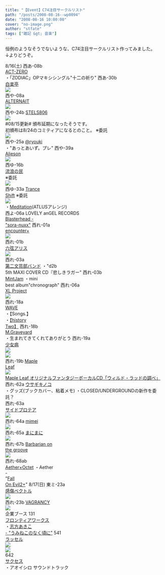 ```yaml
---
title: "【Event】C74注目サークルリスト"
path: "/posts/2008-08-16--wp0094"
date: "2008-08-16 10:00:00"
cover: "no-image.png"
author: "stfate"
tags: ["雑記 &gt; 音楽"]
---
```


<style type="text/css">
<!--
p {white-space: pre-wrap};
-->
</style>

恒例のようなそうでないような、C74注目サークルリスト作ってみました。
↓よりどうぞ。
<br>

<!--more-->
8/16(土)
西あ-08b <a href="http://www.act-zero.net/" target="_blank">ACT-ZERO</a>
・「ZODIAC」OPマキシシングル"十二の祈り"
西あ-30b <a href="http://hakurakutei.web.fc2.com/" target="_blank">白楽亭</a>
<a href="http://www.eikigoudou.info/" target="_blank"><img src="http://www.eikigoudou.info/img/banner2_big.jpg"></a>
西や-08a <a href="http://www.kawachi.zaq.ne.jp/alternait/" target="_blank">ALTERNAIT</a>
<a href="http://www.kawachi.zaq.ne.jp/dpenu801/higurashi/" target="_blank"><img src="http://stfate.net/img/banner01.gif"  /></a>
西や-24b <a href="http://www.stels806.com/" target="_blank">STELS806</a>
<a href="http://www.stels806.com/" target="_blank"><img src="http://www.stels806.com/stels806/release/bn_big.jpg"></a>
#08/15更新#
頒布延期になったそうです。
初頒布は8/24のコミティアになるとのこと。
※委託
<a href="http://www.ether-music.com/music/mm.html" target="_blank"><img src="http://www.ether-music.com/img/mm/mmbanner.jpg"></a>
西や-25a <a href="http://ryouki.net/" target="_blank">@ryouki</a>
・"あっとあいず。プレ"
西や-39a <a href="http://www.alieson.net/" target="_blank">Alieson</a>
<a href="http://www.alieson.net/" target="_blank"><img src="http://www.alieson.net/html/kagome/img/kagome_banner01.jpg"></a>
西ゆ-16b <a href="http://www5.ocn.ne.jp/~rulotami/" target="_blank">流浪の民</a>
※委託
<a href="http://shule-aroon.sakura.ne.jp/automatic/" target="_blank"><img src="http://shule-aroon.sakura.ne.jp/automatic/ar-big.gif"></a>
西ゆ-33a <a href="http://www.levolution.info/" target="_blank">Trance Shift</a>
※委託
<a href="http://www.human-bbq.com/hck.html" target="_blank"><img src="http://stfate.net/img/hckbb.jpg"  /></a>
・<a href="http://www.radio-mnc.net/Maditation/" target="_blank">Meditation</a>(ATLUSアレンジ)
西よ-06a LOVELY anGEL RECORDS
<a href="http://www.blasterhead.com/" target="_blank">Blasterhead - "sora-nuxx"</a>
西れ-01a <a href="http://encounter-p.net/" target="_blank">encounter+</a>
<a href="http://encounter-p.net/kab2/" target="_blank"><img src="http://stfate.net/img/bana1.jpg"  /></a>
西れ-01b <a href="http://www.rokugen.net/" target="_blank">六弦アリス</a>
<a href="http://www.rokugen.net/" target="_blank"><img src="http://www.rokugen.net/images/link/400x80.jpg"></a>
西れ-03a <a href="http://www.d2b.jp/" target="_blank">第二文芸部バンド</a>
・"d2b 5th MAXI COVER CD『悲しきラガー"
西れ-03b <a href="http://www.mintjam.net/" target="_blank">MintJam</a>
・mini best album"chronograph"
西れ-06a <a href="http://www.xlproject.cc/" target="_blank">XL Project</a>
<a href="http://www.xlproject.cc/xlp-c74/xlps-0019.html" target="_blank"><img src="http://www.xlproject.cc/xlp-c74/bn/0019bn.jpg"></a>
西れ-18a <a href="http://wavesite.sakura.ne.jp/" target="_blank">WAVE</a>
・【Songs.】
・<a href="http://www.felinegroove.com/feline/historytwo/" target="_blank">【history Two】</a>
西れ-18b <a href="http://www.geocities.jp/iwamud/" target="_blank">M.Graveyard</a>
・生まれてきてくれてありがとう
西れ-19a <a href="http://www.girldisease.com/" target="_blank">少女病</a>
<a href="http://www.girldisease.com/" target="_blank"><img src="http://stfate.net/img/ek_y1.jpg"  /></a>
<a href="http://www.girldisease.com/" target="_blank"><img src="http://stfate.net/img/festa_lbn.jpg"  /></a>
西れ-19b <a href="http://shimotsukin.com/" target="_blank">Maple Leaf</a>
<a href="http://shimotsukin.com/sd/wyrdrad/" target="_blank"><img src="http://shimotsukin.com/sd/wyrdrad/ban400.jpg" alt="Maple Leaf オリジナルファンタジーボーカルCD「ウィルド・ラッドの調べ」"></a>
西れ-62a <a href="http://chata.moo.jp/" target="_blank">ウサギキノコ</a>
・グッズ(ブックカバー、粘着メモ)
・CLOSED/UNDERGROUNDの新作を委託？
西れ-63a <a href="http://sideprotea.net/" target="_blank">サイドプロテア</a>
<a href="http://sideprotea.net/kirinsan/" target="_blank"><img src="http://sideprotea.net/kirinsan/wp-content/uploads/image/kirin-bnr.jpg"></a>
西れ-64a <a href="http://totsu-kuni.net/" target="_blank">mimei</a>
<a href="http://totsu-kuni.net/" target="_blank"><img src="http://stfate.net/img/mimei_komo3.jpg"  /></a>
西れ-65a <a href="http://www.mani2.jp/" target="_blank">まにまに</a>
<a href="http://www.mani2.jp/c74.html" target="_blank"><img src="http://www.mani2.jp/c74bana_mani2.jpg"></a>
西れ-67b <a href="http://www.wadai.jp/bog/" target="_blank">Barbarian on the groove</a>
<a href="http://www.astronotes.jp/bog-official/sp_efdi.html" target="_blank"><img src="http://stfate.net/img/13_El_Fin_baner_01_L.jpg"  /></a>
西れ-68ab <a href="http://www.lkjp.net/" target="_blank">Aether×Octet</a>
・Aether - "<a href="http://www.lkjp.net/cd/foe2plus/foe2plus.html" target="_blank">Fall On Evil2+</a>"
8/17(日)
東ミ-23a <a href="http://lindwurm.info/sv/" target="_blank">感傷ベクトル</a>
<a href="http://www.lindwurm.info/sv/tp-info.html" target="_blank"><img src="http://lindwurm.info/sv/tpban500.jpg"></a>
西れ-23b <a href="http://www.vagrancy.jp/" target="_blank">VAGRANCY</a>
<a href="http://www.vagrancy.jp/kara_cola/" target="_blank"><img src="http://stfate.net/img/468_60-2.jpg"  /></a>
企業ブース
131 <a href="http://www.fwinc.co.jp/event/c74.php" target="_blank">フロンティアワークス</a>
・<a href="http://www.vagrancy.jp/kokuti/umineko/umi.html" target="_blank">志方あきこ - "うみねこのなく頃に"</a>
541 <a href="http://www.russel.co.jp/hp/event/comic74/comic74.html" target="_blank">ラッセル</a>
<a href="http://www.voltagenation.com/ahead/" target="_blank"><img src="http://www.voltagenation.com/ahead/banner/banner_l.jpg"></a>
<a href="http://www.voltagenation.com/bluecanopy/index.html" target="_blank"><img src="http://www.voltagenation.com/bluecanopy/banner/banner_l.gif"></a>
642 <a href="http://www.success-corp.co.jp/info/com74/" target="_blank">サクセス</a>
・アオイシロ サウンドトラック
